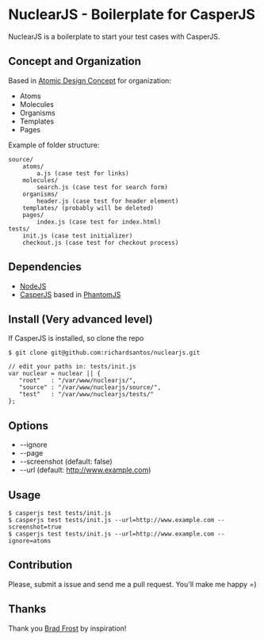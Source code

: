 NuclearJS - Boilerplate for CasperJS
===============================================

NuclearJS is a boilerplate to start your test cases with CasperJS.

Concept and Organization
------------------------

Based in [Atomic Design Concept](http://bradfrostweb.com/blog/post/atomic-web-design/) for organization:
* Atoms
* Molecules
* Organisms
* Templates
* Pages

Example of folder structure:

    source/
        atoms/
            a.js (case test for links)
        molecules/
            search.js (case test for search form)
        organisms/
            header.js (case test for header element)
        templates/ (probably will be deleted)
        pages/
            index.js (case test for index.html)
    tests/
        init.js (case test initializer)
        checkout.js (case test for checkout process)

Dependencies
------------

* [NodeJS](http://nodejs.org/)
* [CasperJS](http://casperjs.org) based in [PhantomJS](http://phantomjs.org)

Install (Very advanced level)
-----------------------------
If CasperJS is installed, so clone the repo
    
    $ git clone git@github.com:richardsantos/nuclearjs.git
    
    // edit your paths in: tests/init.js
    var nuclear = nuclear || {
       "root"   : "/var/www/nuclearjs/",
       "source" : "/var/www/nuclearjs/source/",
       "test"   : "/var/www/nuclearjs/tests/"
    };

Options
-------
* --ignore
* --page
* --screenshot (default: false)
* --url (default: http://www.example.com)

Usage
-----

    $ casperjs test tests/init.js
    $ casperjs test tests/init.js --url=http://www.example.com --screenshot=true
    $ casperjs test tests/init.js --url=http://www.example.com --ignore=atoms
    
Contribution
-------------
Please, submit a issue and send me a pull request. You'll make me happy =)

Thanks
------
Thank you [Brad Frost](https://github.com/bradfrost) by inspiration!
